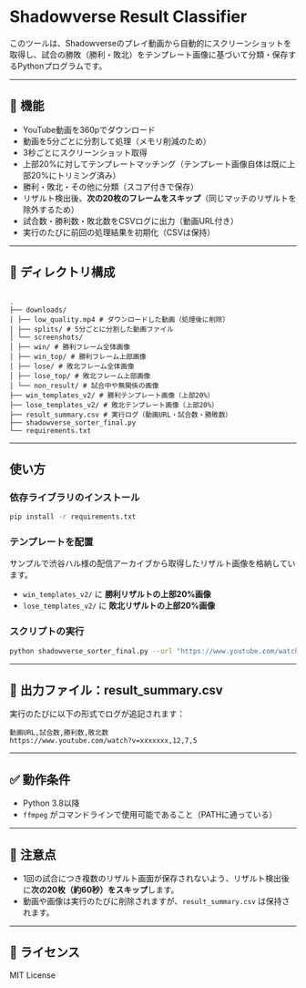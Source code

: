 # Shadowverse Result Classifier

このツールは、Shadowverseのプレイ動画から自動的にスクリーンショットを取得し、試合の勝敗（勝利・敗北）をテンプレート画像に基づいて分類・保存するPythonプログラムです。

---

## 🔧 機能

- YouTube動画を360pでダウンロード
- 動画を5分ごとに分割して処理（メモリ削減のため）
- 3秒ごとにスクリーンショット取得
- 上部20%に対してテンプレートマッチング（テンプレート画像自体は既に上部20%にトリミング済み）
- 勝利・敗北・その他に分類（スコア付きで保存）
- リザルト検出後、**次の20枚のフレームをスキップ**（同じマッチのリザルトを除外するため）
- 試合数・勝利数・敗北数をCSVログに出力（動画URL付き）
- 実行のたびに前回の処理結果を初期化（CSVは保持）

---

## 📂 ディレクトリ構成

```

.
├── downloads/
│ ├── low_quality.mp4 # ダウンロードした動画（処理後に削除）
│ ├── splits/ # 5分ごとに分割した動画ファイル
│ └── screenshots/
│ ├── win/ # 勝利フレーム全体画像
│ ├── win_top/ # 勝利フレーム上部画像
│ ├── lose/ # 敗北フレーム全体画像
│ ├── lose_top/ # 敗北フレーム上部画像
│ └── non_result/ # 試合中や無関係の画像
├── win_templates_v2/ # 勝利テンプレート画像（上部20%）
├── lose_templates_v2/ # 敗北テンプレート画像（上部20%）
├── result_summary.csv # 実行ログ（動画URL・試合数・勝敗数）
├── shadowverse_sorter_final.py
└── requirements.txt

````

---

## 使い方

### 依存ライブラリのインストール

```bash
pip install -r requirements.txt
````

### テンプレートを配置
サンプルで渋谷ハル様の配信アーカイブから取得したリザルト画像を格納しています。
- `win_templates_v2/` に **勝利リザルトの上部20%画像**
- `lose_templates_v2/` に **敗北リザルトの上部20%画像**

### スクリプトの実行

```bash
python shadowverse_sorter_final.py --url "https://www.youtube.com/watch?v=xxxxxxxxxxx"
```

---

## 📝 出力ファイル：result\_summary.csv

実行のたびに以下の形式でログが追記されます：

```
動画URL,試合数,勝利数,敗北数
https://www.youtube.com/watch?v=xxxxxxx,12,7,5
```

---

## ✅ 動作条件

- Python 3.8以降
- `ffmpeg` がコマンドラインで使用可能であること（PATHに通っている）

---

## 📌 注意点

- 1回の試合につき複数のリザルト画面が保存されないよう、リザルト検出後に**次の20枚（約60秒）をスキップ**します。
- 動画や画像は実行のたびに削除されますが、`result_summary.csv` は保持されます。

---

## 📮 ライセンス

MIT License

```
